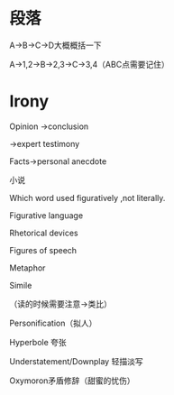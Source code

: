 # 段落

A->B->C->D大概概括一下

A->1,2->B->2,3->C->3,4（ABC点需要记住）

# Irony

Opinion ->conclusion

->expert testimony 

Facts->personal anecdote

小说

Which word used figuratively ,not literally.

Figurative language

Rhetorical devices

Figures of speech

 

Metaphor

Simile 

（读的时候需要注意->类比）

Personification（拟人）

Hyperbole 夸张

Understatement/Downplay 轻描淡写

Oxymoron矛盾修辞（甜蜜的忧伤）

 

 